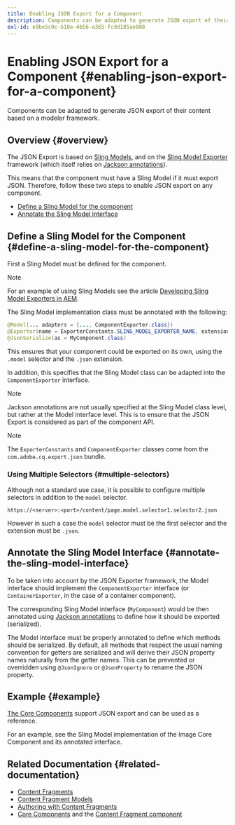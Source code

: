 ```yaml
---
title: Enabling JSON Export for a Component
description: Components can be adapted to generate JSON export of their content based on a modeler framework.
exl-id: e9be5c0c-618e-4b56-a365-fcdd185ae808
---
```

# Enabling JSON Export for a Component {#enabling-json-export-for-a-component}

Components can be adapted to generate JSON export of their content based on a modeler framework.

## Overview {#overview}

The JSON Export is based on [Sling Models](https://sling.apache.org/documentation/bundles/models.html), and on the [Sling Model Exporter](https://sling.apache.org/documentation/bundles/models.html#exporter-framework-since-130) framework (which itself relies on [Jackson annotations](https://github.com/FasterXML/jackson-annotations/wiki/Jackson-Annotations)).

This means that the component must have a Sling Model if it must export JSON. Therefore, follow these two steps to enable JSON export on any component.

* [Define a Sling Model for the component](#define-a-sling-model-for-the-component)
* [Annotate the Sling Model interface](#annotate-the-sling-model-interface)

## Define a Sling Model for the Component {#define-a-sling-model-for-the-component}

First a Sling Model must be defined for the component.

>[!NOTE]
>
>For an example of using Sling Models see the article [Developing Sling Model Exporters in AEM](https://experienceleague.adobe.com/docs/experience-manager-learn/foundation/development/develop-sling-model-exporter.html).

The Sling Model implementation class must be annotated with the following:

```java
@Model(... adapters = {..., ComponentExporter.class})
@Exporter(name = ExporterConstants.SLING_MODEL_EXPORTER_NAME, extensions = ExporterConstants.SLING_MODEL_EXTENSION)
@JsonSerialize(as = MyComponent.class)
```

This ensures that your component could be exported on its own, using the `.model` selector and the `.json` extension.

In addition, this specifies that the Sling Model class can be adapted into the `ComponentExporter` interface.

>[!NOTE]
>
>Jackson annotations are not usually specified at the Sling Model class level, but rather at the Model interface level. This is to ensure that the JSON Export is considered as part of the component API.

>[!NOTE]
>
>The `ExporterConstants` and `ComponentExporter` classes come from the `com.adobe.cq.export.json` bundle.

### Using Multiple Selectors {#multiple-selectors}

Although not a standard use case, it is possible to configure multiple selectors in addition to the `model` selector.

```
https://<server>:<port>/content/page.model.selector1.selector2.json
```

However in such a case the `model` selector must be the first selector and the extension must be `.json`.

## Annotate the Sling Model Interface {#annotate-the-sling-model-interface}

To be taken into account by the JSON Exporter framework, the Model interface should implement the `ComponentExporter` interface (or `ContainerExporter`, in the case of a container component).

The corresponding Sling Model interface (`MyComponent`) would be then annotated using [Jackson annotations](https://github.com/FasterXML/jackson-annotations/wiki/Jackson-Annotations) to define how it should be exported (serialized).

The Model interface must be properly annotated to define which methods should be serialized. By default, all methods that respect the usual naming convention for getters are serialized and will derive their JSON property names naturally from the getter names. This can be prevented or overridden using `@JsonIgnore` or `@JsonProperty` to rename the JSON property.

## Example {#example}

[The Core Components](https://experienceleague.adobe.com/docs/experience-manager-core-components/using/introduction.html) support JSON export and can be used as a reference.

For an example, see the Sling Model implementation of the Image Core Component and its annotated interface.

## Related Documentation {#related-documentation}

* [Content Fragments](/help/sites-cloud/administering/content-fragments/overview.md)
* [Content Fragment Models](/help/sites-cloud/administering/content-fragments/content-fragment-models.md)
* [Authoring with Content Fragments](/help/sites-cloud/authoring/fragments/content-fragments.md)
* [Core Components](https://experienceleague.adobe.com/docs/experience-manager-core-components/using/introduction.html) and the [Content Fragment component](https://experienceleague.adobe.com/docs/experience-manager-core-components/using/components/content-fragment-component.html)
